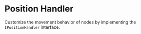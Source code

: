 # Position Handler
 Customize the movement behavior of nodes by implementing the `IPositionHandler` interface. 